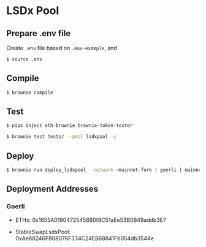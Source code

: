 # LSDx Pool

## Prepare .env file

Create `.env` file based on `.env-example`, and 

```sh
$ source .env
```

## Compile

```sh
$ brownie compile
```

## Test

```sh
$ pipx inject eth-brownie brownie-token-tester

$ brownie test tests/ --pool lsdxpool -s
```

## Deploy

```sh
$ brownie run deploy_lsdxpool --network <mainnet-fork | goerli | mainnet>
```

## Deployment Addresses

### Goerli

- ETHx: 0x1655A0180472545680f8C51aEe53B0B49addb3E7

- StableSwapLsdxPool: 0xAe88246F808076F334C24EB68841Fb054db3544e